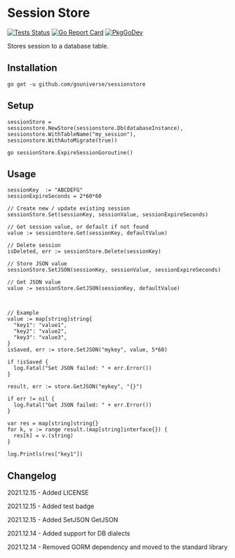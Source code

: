 # Session Store

[![Tests Status](https://github.com/gouniverse/cachestore/actions/workflows/test.yml/badge.svg?branch=main)](https://github.com/gouniverse/sessionstore/actions/workflows/test.yml)
[![Go Report Card](https://goreportcard.com/badge/github.com/gouniverse/cachestore)](https://goreportcard.com/report/github.com/gouniverse/sessionstore)
[![PkgGoDev](https://pkg.go.dev/badge/github.com/gouniverse/cachestore)](https://pkg.go.dev/github.com/gouniverse/sessionstore)

Stores session to a database table.

## Installation
```
go get -u github.com/gouniverse/sessionstore
```

## Setup

```
sessionStore = sessionstore.NewStore(sessionstore.Db(databaseInstance), sessionstore.WithTableName("my_session"), sessionstore.WithAutoMigrate(true))

go sessionStore.ExpireSessionGoroutine()
```

## Usage

```
sessionKey  := "ABCDEFG"
sessionExpireSeconds = 2*60*60

// Create new / update existing session
sessionStore.Set(sessionKey, sessionValue, sessionExpireSeconds)

// Get session value, or default if not found
value := sessionStore.Get(sessionKey, defaultValue)

// Delete session
isDeleted, err := sessionStore.Delete(sessionKey)
```



```
// Store JSON value
sessionStore.SetJSON(sessionKey, sessionValue, sessionExpireSeconds)

// Get JSON value
value := sessionStore.GetJSON(sessionKey, defaultValue)



// Example
value := map[string]string{
  "key1": "value1",
  "key2": "value2",
  "key3": "value3",
}
isSaved, err := store.SetJSON("mykey", value, 5*60)

if !isSaved {
  log.Fatal("Set JSON failed: " + err.Error())
}

result, err := store.GetJSON("mykey", "{}")

if err != nil {
  log.Fatal("Get JSON failed: " + err.Error())
}

var res = map[string]string{}
for k, v := range result.(map[string]interface{}) {
  res[k] = v.(string)
}

log.Printls(res["key1"])
```



## Changelog
2021.12.15 - Added LICENSE

2021.12.15 - Added test badge

2021.12.15 - Added SetJSON GetJSON

2021.12.14 - Added support for DB dialects

2021.12.14 - Removed GORM dependency and moved to the standard library
